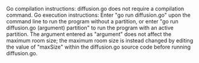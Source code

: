 Go compilation instructions: diffusion.go does not require a compilation
command.
Go execution instructions: Enter "go run diffusion.go" upon the command line to
run the program without a partition, or enter "go run diffusion.go (argument)
partition" to run the program with an active partition. The argument entered as
"argument" does not affect the maximum room size; the maximum room size is
instead changed by editing the value of "maxSize" within the diffusion.go source
code before running diffusion.go.
